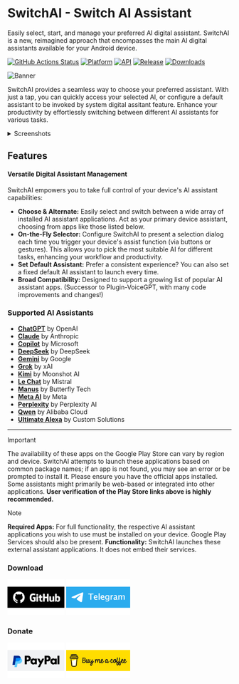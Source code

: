 # SwitchAI - Switch AI Assistant
Easily select, start, and manage your preferred AI digital assistant. SwitchAI is a new, reimagined approach that encompasses the main AI digital assistants available for your Android device.

[![GitHub Actions Status](https://img.shields.io/github/actions/workflow/status/WSTxda/SwitchAI/.github%2Fworkflows%2Fandroid.yml?style=for-the-badge&logo=github-actions&labelColor=21262D&color=3FB950)](https://github.com/WSTxda/SwitchAI/actions)
[![Platform](https://img.shields.io/badge/android-platform?style=for-the-badge&label=platform&labelColor=21262d&color=6e7681)](https://www.android.com)
[![API](https://img.shields.io/badge/26%2B-level?style=for-the-badge&logo=android&logoColor=3cd382&label=API&labelColor=21262d&color=ff663b)](https://developer.android.com/studio/releases/platforms)
[![Release](https://img.shields.io/github/v/release/WSTxda/SwitchAI?display_name=tag&style=for-the-badge&logo=github&labelColor=21262d&color=1f6feb)](https://github.com/WSTxda/SwitchAI/releases/latest)
[![Downloads](https://img.shields.io/github/downloads/WSTxda/SwitchAI/total?style=for-the-badge&labelColor=21262d&color=238636)](https://github.com/WSTxda/SwitchAI/releases) 

![Banner](https://raw.githubusercontent.com/WSTxda/SwitchAI/main/images/Banner.svg)

SwitchAI provides a seamless way to choose your preferred assistant. With just a tap, you can quickly access your selected AI, or configure a default assistant to be invoked by system digital assitant feature. Enhance your productivity by effortlessly switching between different AI assistants for various tasks.

<details>
  <summary>Screenshots</summary>

![Screenshot](https://raw.githubusercontent.com/WSTxda/SwitchAI/main/images/Screenshots.png)

</details>

## Features

#### Versatile Digital Assistant Management
SwitchAI empowers you to take full control of your device's AI assistant capabilities:
*   **Choose & Alternate:** Easily select and switch between a wide array of installed AI assistant applications. Act as your primary device assistant, choosing from apps like those listed below.
*   **On-the-Fly Selector:** Configure SwitchAI to present a selection dialog each time you trigger your device's assist function (via buttons or gestures). This allows you to pick the most suitable AI for different tasks, enhancing your workflow and productivity.
*   **Set Default Assistant:** Prefer a consistent experience? You can also set a fixed default AI assistant to launch every time.
*   **Broad Compatibility:** Designed to support a growing list of popular AI assistant apps. (Successor to Plugin-VoiceGPT, with many code improvements and changes!)

### Supported AI Assistants

*   **[ChatGPT](https://play.google.com/store/apps/details?id=com.openai.chatgpt)** by OpenAI  
*   **[Claude](https://play.google.com/store/apps/details?id=com.anthropic.claude)** by Anthropic  
*   **[Copilot](https://play.google.com/store/apps/details?id=com.microsoft.copilot)** by Microsoft  
*   **[DeepSeek](https://play.google.com/store/apps/details?id=com.deepseek.chat)** by DeepSeek  
*   **[Gemini](https://play.google.com/store/apps/details?id=com.google.android.apps.bard)** by Google  
*   **[Grok](https://play.google.com/store/apps/details?id=ai.x.grok)** by xAI  
*   **[Kimi](https://play.google.com/store/apps/details?id=com.moonshot.kimichat)** by Moonshot AI  
*   **[Le Chat](https://play.google.com/store/apps/details?id=ai.mistral.chat)** by Mistral  
*   **[Manus](https://play.google.com/store/apps/details?id=tech.butterfly.app)** by Butterfly Tech  
*   **[Meta AI](https://play.google.com/store/apps/details?id=com.facebook.stella&hl=pt_BR)** by Meta  
*   **[Perplexity](https://play.google.com/store/apps/details?id=ai.perplexity.app.android)** by Perplexity AI  
*   **[Qwen](https://play.google.com/store/apps/details?id=ai.qwenlm.chat.android)** by Alibaba Cloud  
*   **[Ultimate Alexa](https://play.google.com/store/apps/details?id=com.customsolutions.android.alexa)** by Custom Solutions

-------

> [!IMPORTANT]
> The availability of these apps on the Google Play Store can vary by region and device. SwitchAI attempts to launch these applications based on common package names; if an app is not found, you may see an error or be prompted to install it. Please ensure you have the official apps installed. Some assistants might primarily be web-based or integrated into other applications. **User verification of the Play Store links above is highly recommended.**

> [!NOTE]  
> **Required Apps:** For full functionality, the respective AI assistant applications you wish to use must be installed on your device. Google Play Services should also be present. 
> **Functionality:** SwitchAI launches these external assistant applications. It does not embed their services.

### Download

[<img src="https://raw.githubusercontent.com/WSTxda/WSTxda/main/images/GitHub.svg"
	  alt='Get it on GitHub'
	  height="80">](https://github.com/WSTxda/SwitchAI/releases/latest) [<img src="https://raw.githubusercontent.com/WSTxda/WSTxda/main/images/Telegram.svg"
	  alt='Get it on Telegram'
	  height="80">](https://t.me/WSTprojects)

### Donate

[<img src="https://raw.githubusercontent.com/WSTxda/WSTxda/main/images/PayPal.svg"
	  alt='Donate with PayPal'
	  height="80">](https://bit.ly/2lV0E6u) [<img src="https://raw.githubusercontent.com/WSTxda/WSTxda/main/images/BMC.svg"
	  alt='Donate with BMC'
	  height="80">](https://www.buymeacoffee.com/wstxda)
